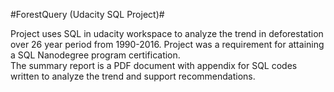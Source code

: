 #ForestQuery (Udacity SQL Project)#

Project uses SQL in udacity workspace to analyze the trend in deforestation over 26 year period from 1990-2016.
Project was a requirement for attaining a SQL Nanodegree program certification.  
The summary report is a PDF document with appendix for SQL codes written to analyze the trend and support recommendations.
